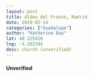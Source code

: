 ```yaml
---
layout: post
title: Aldea del Fresno, Madrid
date: 2019-02-14
categories: ["Guadalupe"]
author: "Katherine Dau"
lat: 40.325828
lng: -4.202344
desc: church (unverified)
---
```

#### Unverified
